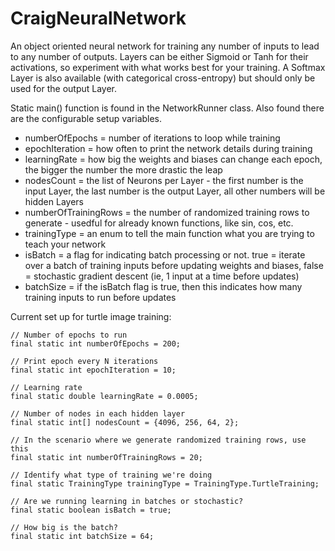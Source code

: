 # CraigNeuralNetwork
An object oriented neural network for training any number of inputs to lead to any number of outputs.  Layers can be either Sigmoid or Tanh for their activations, so experiment with what works best for your training.  A Softmax Layer is also available (with categorical cross-entropy) but should only be used for the output Layer.

Static main() function is found in the NetworkRunner class.  Also found there are the configurable setup variables.

* numberOfEpochs = number of iterations to loop while training
* epochIteration = how often to print the network details during training
* learningRate = how big the weights and biases can change each epoch, the bigger the number the more drastic the leap
* nodesCount = the list of Neurons per Layer - the first number is the input Layer, the last number is the output Layer, all other numbers will be hidden Layers
* numberOfTrainingRows = the number of randomized training rows to generate - usedful for already known functions, like sin, cos, etc.
* trainingType = an enum to tell the main function what you are trying to teach your network
* isBatch = a flag for indicating batch processing or not.  true = iterate over a batch of training inputs before updating weights and biases, false = stochastic gradient descent (ie, 1 input at a time before updates)
* batchSize = if the isBatch flag is true, then this indicates how many training inputs to run before updates

Current set up for turtle image training:

	// Number of epochs to run
	final static int numberOfEpochs = 200;
	
	// Print epoch every N iterations
	final static int epochIteration = 10;
	
	// Learning rate
	final static double learningRate = 0.0005;
	
	// Number of nodes in each hidden layer
	final static int[] nodesCount = {4096, 256, 64, 2};
	
	// In the scenario where we generate randomized training rows, use this
	final static int numberOfTrainingRows = 20;
	
	// Identify what type of training we're doing
	final static TrainingType trainingType = TrainingType.TurtleTraining;
	
	// Are we running learning in batches or stochastic?
	final static boolean isBatch = true;
	
	// How big is the batch?
	final static int batchSize = 64;
